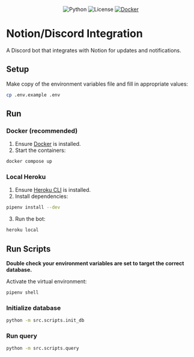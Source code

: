 <div align="center">

![Python](https://img.shields.io/badge/python-3.11-blue.svg)
![License](https://img.shields.io/badge/license-MIT-green.svg)
[![Docker](https://img.shields.io/badge/docker-%230db7ed.svg?logo=docker&logoColor=white)](https://docs.docker.com/compose/install/)

</div>

# Notion/Discord Integration

A Discord bot that integrates with Notion for updates and notifications.

## Setup
Make copy of the environment variables file and fill in appropriate values:
```bash
cp .env.example .env
```

## Run

### Docker (recommended)
1. Ensure [Docker](https://docs.docker.com/compose/install/) is installed.
2. Start the containers:
```bash
docker compose up
```

### Local Heroku

1. Ensure [Heroku CLI](https://devcenter.heroku.com/articles/heroku-cli) is installed.
2. Install dependencies:
```bash
pipenv install --dev
```
3. Run the bot:
```bash
heroku local
```

## Run Scripts
**Double check your environment variables are set to target the correct database.**

Activate the virtual environment:
```bash
pipenv shell
```

### Initialize database
```bash
python -m src.scripts.init_db
```

### Run query
```bash
python -m src.scripts.query
```
